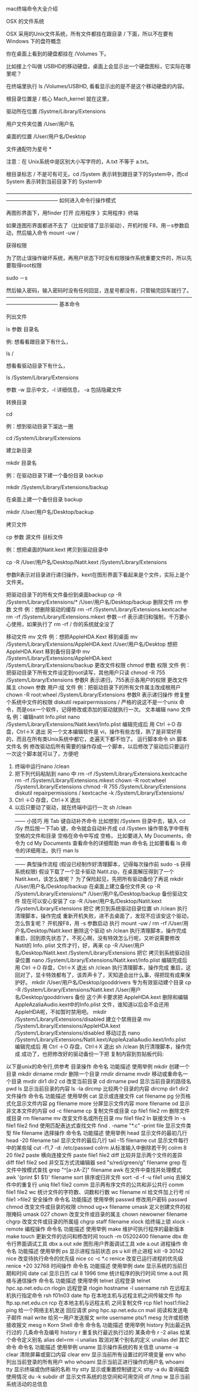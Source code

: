 mac终端命令大全介绍

OSX 的文件系统

OSX 采用的Unix文件系统，所有文件都挂在跟目录 / 下面，所以不在要有Windows 下的盘符概念

你在桌面上看到的硬盘都挂在 /Volumes 下。

比如接上个叫做 USBHD的移动硬盘，桌面上会显示出一个硬盘图标，它实际在哪里呢？

在终端里执行 ls /Volumes/USBHD, 看看显示出的是不是这个移动硬盘的内容。

根目录位置是 / 核心 Mach_kernel 就在这里，

驱动所在位置 /Systme/Library/Extensions

用户文件夹位置 /User/用户名

桌面的位置 /User/用户名/Desktop

文件通配符为星号 *

注意：在 Unix系统中是区别大小写字符的，A.txt 不等于 a.txt。

根目录标志 / 不是可有可无，cd /System 表示转到跟目录下的System中，而cd System 表示转到当前目录下的 System中

——————————————————————————————————————————————
如何进入命令行操作模式

再图形界面下，用finder 打开 应用程序 》实用程序》终端

如果连图形界面都进不去了（比如安错了显示驱动），开机时按 F8，用－s参数启动，然后输入命令 mount -uw /

获得权限

为了防止误操作破坏系统，再用户状态下时没有权限操作系统重要文件的，所以先要取得root权限

sudo －s

然后输入密码，输入密码时没有任何回显，连星号都没有，只管输完回车就行了。
——————————————————————————————————————————————
基本命令

列出文件

ls 参数 目录名

例: 想看看跟目录下有什么，

ls /

想看看驱动目录下有什么，

ls /System/Library/Extensions

参数 -w 显示中文，-l 详细信息， -a 包括隐藏文件

转换目录

cd

例：想到驱动目录下溜达一圈

cd /System/Library/Extensions

建立新目录

mkdir 目录名

例：在驱动目录下建一个备份目录 backup

mkdir /System/Library/Extensions/backup

在桌面上建一个备份目录 backup

mkdir /User/用户名/Desktop/backup

拷贝文件

cp 参数 源文件 目标文件

例：想把桌面的Natit.kext 拷贝到驱动目录中

cp -R /User/用户名/Desktop/Natit.kext /System/Library/Extensions

参数R表示对目录进行递归操作，kext在图形界面下看起来是个文件，实际上是个文件夹。

把驱动目录下的所有文件备份到桌面backup
cp -R /System/Library/Extensions/* /User/用户名/Desktop/backup
删除文件
rm 参数 文件
例：想删除驱动的缓存
rm -rf /System/Library/Extensions.kextcache
rm -rf /System/Library/Extensions.mkext
参数－rf 表示递归和强制，千万要小心使用，如果执行了 rm -rf / 你的系统就全没了

移动文件
mv 文件
例：想把AppleHDA.Kext 移到桌面
mv /System/Library/Extensions/AppleHDA.kext /User/用户名/Desktop
想把AppleHDA.Kext 移到备份目录中
mv /System/Library/Extensions/AppleHDA.kext /System/Library/Extensions/backup
更改文件权限
chmod 参数 权限 文件
例：把驱动目录下所有文件设定到root读写，其他用户只读
chmod -R 755 /System/Library/Extensions
参数R 表示递归，755表示各用户的权限
更改文件属主
chown 参数 用户:组 文件
例：把驱动目录下的所有文件属主改成根用户
chown -R root:wheel /System/Library/Extensions
参数R 表示递归操作
修复整个系统中文件的权限
diskutil repairpermissions /
严格的说这不是一个unix 命令，而是osx一个软件，记得修改或添加的驱动就执行一次。
文本编辑
nano 文件名
例：编辑natit Info.plist
nano /System/Library/Extensions/Natit.kext/Info.plist
编辑完成后 用 Ctrl ＋O 存盘，Ctrl＋X 退出
另一个文本编辑软件是 vi，操作有些古怪，熟了是非常好用的，而且在所有类Unix系统中都它，走遍天下都不怕了。
运行脚本命令
sh 脚本文件名
例 修改驱动后所有需要的操作存成一个脚本，以后修改了驱动后只要运行一次这个脚本就可以了，方便吧
1. 终端中运行nano /clean
2. 把下列代码粘贴到 nano 中
rm -rf /System/Library/Extensions.kextcache
rm -rf /System/Library/Extensions.mkext
chown -R root:wheel /System/Library/Extensions
chmod -R 755 /System/Library/Extensions
diskutil repairpermissions /
kextcache -k /System/Library/Extensions/
3. Ctrl ＋O 存盘，Ctrl＋X 退出
4. 以后只要动了驱动，就在终端中运行一次 sh /clean
————————————————————————————————————
小技巧
用 Tab 键自动补齐命令
比如想到 /System 目录中去，输入 cd /Sy 然后按一下Tab 键，命令就会自动补齐成 cd /System
操作带名字中带有空格的文件和目录
空格在命令中写成 空格， 比如要进入 My Documents，命令为 cd My Documents
查看命令的详细帮助
man 命令名
比如要看看 ls 命令的详细用法，执行 man ls
————————————————————————————————————
典型操作流程
(假设已经制作好清理脚本，记得每次操作前 sudo -s 获得系统权限)
假设下载了一个显卡驱动 Natit.zip，在桌面解压得到了一个Natit.kext，该怎么做呢？
为了保险起见，先把所有驱动备份了再说
mkdir /User/用户名/Desktop/backup 在桌面上建立备份文件夹
cp -R /System/Library/Extensions/* /User/用户名/Desktop/backup 备份驱动文件
现在可以安心安装了
cp -R /User/用户名/Desktop/Natit.kext /System/Library/Extensions 把它 拷贝到系统驱动目录位置
sh /clean 执行清理脚本，操作完成
重新开机失败，进不去桌面了，发现不应该安这个驱动，怎么恢复呢？
开机按F8，用 -s 参数启动
执行 mount -uw /
rm -rf /User/用户名/Desktop/Natit.kext 删除这个驱动
sh /clean 执行清理脚本，操作完成
重启，回到原先状态了，不死心啊，没有特效怎么行呢，又听说需要修改 Natit的 Info. plist 文件才行，好，再来
cp -R /User/用户名/Desktop/Natit.kext /System/Library/Extensions 把它 拷贝到系统驱动目录位置
nano /System/Library/Extensions/Natit.kext/Info.plist
编辑完成后 用 Ctrl ＋O 存盘，Ctrl＋X 退出
sh /clean 执行清理脚本，操作完成
重启，这回对了，显卡特效都有了，该弄声卡了，天知道会出什么事，得把现有成果保护好。
mkdir /User/用户名/Desktop/gooddrivers 专为有效驱动建个目录
cp -R /System/Library/Extensions/Natit.kext /User/用户名/Desktop/gooddrivers 备份
这个声卡要求把 AppleHDA.kext 删除和编辑 AppleAzaliaAudio.kext中的Info.plist 文件，谁知道以后会不会还用AppleHDA呢，不如暂时禁用吧。
mkdir /System/Library/Extensions/disabled 建立个禁用目录
mv /System/Library/Extensions/AppleHDA.kext /System/Library/Extensions/disabled 移动过去
nano /System/Library/Extensions/Natit.kext/AppleAzaliaAudio.kext/Info.plist
编辑完成后 用 Ctrl ＋O 存盘，Ctrl＋X 退出
sh /clean 执行清理脚本，操作完成
成功了，也把修改好的驱动备份一下把
复制内容到剪贴板代码:

以下是unix的命令行,供参考
目录操作
命令名
功能描述
使用举例
mkdir
创建一个目录
mkdir dirname
rmdir
删除一个目录
rmdir dirname
mvdir
移动或重命名一个目录
mvdir dir1 dir2
cd
改变当前目录
cd dirname
pwd
显示当前目录的路径名
pwd
ls
显示当前目录的内容
ls -la
dircmp
比较两个目录的内容
dircmp dir1 dir2
文件操作
命令名
功能描述
使用举例
cat
显示或连接文件
cat filename
pg
分页格式化显示文件内容
pg filename
more
分屏显示文件内容
more filename
od
显示非文本文件的内容
od -c filename
cp
复制文件或目录
cp file1 file2
rm
删除文件或目录
rm filename
mv
改变文件名或所在目录
mv file1 file2
ln
联接文件
ln -s file1 file2
find
使用匹配表达式查找文件
find . -name "*.c" -print
file
显示文件类型
file filename
选择操作
命令名
功能描述
使用举例
head
显示文件的最初几行
head -20 filename
tail
显示文件的最后几行
tail -15 filename
cut
显示文件每行中的某些域
cut -f1,7 -d: /etc/passwd
colrm
从标准输入中删除若干列
colrm 8 20 file2
paste
横向连接文件
paste file1 file2
diff
比较并显示两个文件的差异
diff file1 file2
sed
非交互方式流编辑器
sed "s/red/green/g" filename
grep
在文件中按模式查找
grep "^[a-zA-Z]" filename
awk
在文件中查找并处理模式
awk '{print $1 $1}' filename
sort
排序或归并文件
sort -d -f -u file1
uniq
去掉文件中的重复行
uniq file1 file2
comm
显示两有序文件的公共和非公共行
comm file1 file2
wc
统计文件的字符数、词数和行数
wc filename
nl
给文件加上行号
nl file1 >file2
安全操作
命令名
功能描述
使用举例
passwd
修改用户密码
passwd
chmod
改变文件或目录的权限
chmod ug+x filename
umask
定义创建文件的权限掩码
umask 027
chown
改变文件或目录的属主
chown newowner filename
chgrp
改变文件或目录的所属组
chgrp staff filename
xlock
给终端上锁
xlock -remote
编程操作
命令名
功能描述
使用举例
make
维护可执行程序的最新版本
make
touch
更新文件的访问和修改时间
touch -m 05202400 filename
dbx
命令行界面调试工具
dbx a.out
xde
图形用户界面调试工具
xde a.out
进程操作
命令名
功能描述
使用举例
ps
显示进程当前状态
ps u
kill
终止进程
kill -9 30142
nice
改变待执行命令的优先级
nice cc -c *.c
renice
改变已运行进程的优先级
renice +20 32768
时间操作
命令名
功能描述
使用举例
date
显示系统的当前日期和时间
date
cal
显示日历
cal 8 1996
time
统计程序的执行时间
time a.out
网络与通信操作
命令名
功能描述
使用举例
telnet
远程登录
telnet hpc.sp.net.edu.cn
rlogin
远程登录
rlogin hostname -l username
rsh
在远程主机执行指定命令
rsh f01n03 date
ftp
在本地主机与远程主机之间传输文件
ftp ftp.sp.net.edu.cn
rcp
在本地主机与远程主机 之间复制文件
rcp file1 host1:file2
ping
给一个网络主机发送 回应请求
ping hpc.sp.net.edu.cn
mail
阅读和发送电子邮件
mail
write
给另一用户发送报文
write username pts/1
mesg
允许或拒绝接收报文
mesg n
Korn Shell 命令
命令名
功能描述
使用举例
history
列出最近执行过的 几条命令及编号
history
r
重复执行最近执行过的 某条命令
r -2
alias
给某个命令定义别名
alias del=rm -i
unalias
取消对某个别名的定义
unalias del
其它命令
命令名
功能描述
使用举例
uname
显示操作系统的有关信息
uname -a
clear
清除屏幕或窗口内容
clear
env
显示当前所有设置过的环境变量
env
who
列出当前登录的所有用户
who
whoami
显示当前正进行操作的用户名
whoami
tty
显示终端或伪终端的名称
tty
stty
显示或重置控制键定义
stty -a
du
查询磁盘使用情况
du -k subdir
df
显示文件系统的总空间和可用空间
df /tmp
w
显示当前系统活动的总信息
